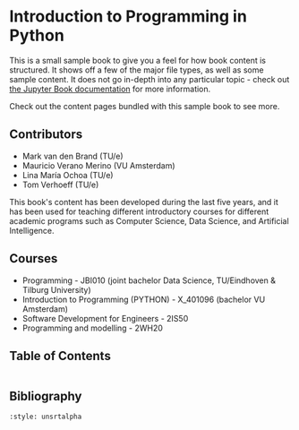 # Introduction to Programming in Python

This is a small sample book to give you a feel for how book content is
structured.
It shows off a few of the major file types, as well as some sample content.
It does not go in-depth into any particular topic - check out [the Jupyter Book documentation](https://jupyterbook.org) for more information.

Check out the content pages bundled with this sample book to see more.

## Contributors
* Mark van den Brand (TU/e)
* Mauricio Verano Merino (VU Amsterdam)
* Lina María Ochoa (TU/e)
* Tom Verhoeff (TU/e)

This book's content has been developed during the last five years, and it has been used for teaching different introductory courses for different academic programs such as Computer Science, Data Science, and Artificial Intelligence.

## Courses
* Programming - JBI010 (joint bachelor Data Science, TU/Eindhoven & Tilburg University)
* Introduction to Programming (PYTHON) -  X_401096 (bachelor VU Amsterdam)
* Software Development for Engineers - 2IS50
* Programming and modelling - 2WH20

## Table of Contents
```{tableofcontents}
```

## Bibliography
```{bibliography}
:style: unsrtalpha
```